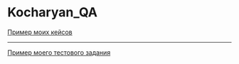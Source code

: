 # Kocharyan_QA
[Пример моих кейсов](https://docs.google.com/spreadsheets/d/1yB_Vypdp5WzBHeVdMj-eCcmQ0LXqEezDpRcjUw-FfQQ/edit?usp=sharing)

---

[Пример моего тестового задания](https://docs.google.com/spreadsheets/d/1WwrUXRKJEjYTrWSxWJIwRg73EZqQdDx_xHKSTfnvtfE/edit?usp=sharing)